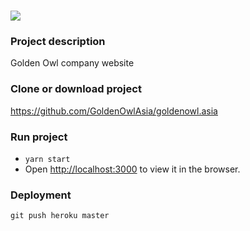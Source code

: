 # <img src='src/assets/images/golden_owl.png' />
### Project description
Golden Owl company website
### Clone or download project
https://github.com/GoldenOwlAsia/goldenowl.asia
### Run project
- `yarn start`
- Open [http://localhost:3000](http://localhost:3000) to view it in the browser.

### Deployment
`git push heroku master`


